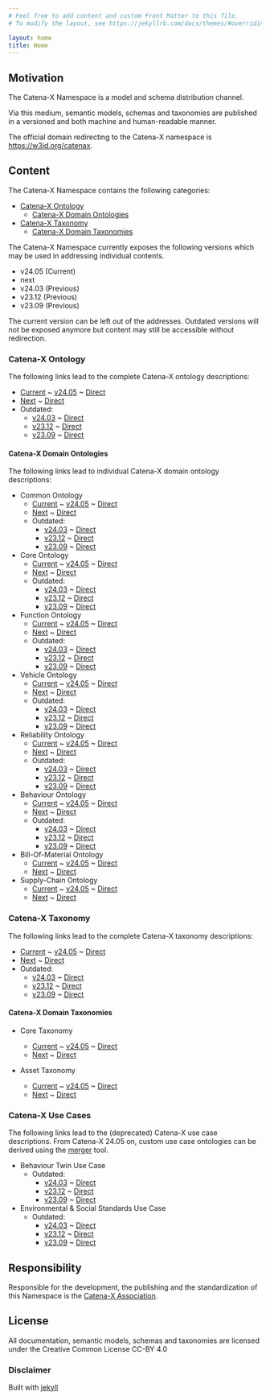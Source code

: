 ```yaml
---
# Feel free to add content and custom Front Matter to this file.
# To modify the layout, see https://jekyllrb.com/docs/themes/#overriding-theme-defaults

layout: home
title: Home
---
```


## Motivation

The Catena-X Namespace is a model and schema distribution channel.

Via this medium, semantic models, schemas and taxonomies are published in a versioned and both machine and human-readable 
manner.

The official domain redirecting to the Catena-X namespace is <https://w3id.org/catenax>.

## Content

The Catena-X Namespace contains the following categories:

- [Catena-X Ontology](#catena-x-ontology)
  - [Catena-X Domain Ontologies](#catena-x-domain-ontologies)
- [Catena-X Taxonomy](#catena-x-taxonomy)
  - [Catena-X Domain Taxonomies](#catena-x-domain-taxonomies)

The Catena-X Namespace currently exposes the following versions which may be used in addressing individual contents. 
- v24.05 (Current)
- next
- v24.03 (Previous)
- v23.12 (Previous)
- v23.09 (Previous)

The current version can be left out of the addresses. 
Outdated versions will not be exposed anymore but content may still be accessible without redirection.

### Catena-X Ontology

The following links lead to the complete Catena-X ontology descriptions:
- [Current](https://w3id.org/catenax/ontology) ~ [v24.05](https://w3id.org/catenax/v24.05/ontology) ~ [Direct](https://raw.githubusercontent.com/catenax-ng/product-ontology/v24.05/ontology.ttl)
- [Next](https://w3id.org/catenax/next/ontology) ~ [Direct](https://raw.githubusercontent.com/catenax-ng/product-ontology/main/ontology.ttl)
- Outdated: 
  - [v24.03](https://w3id.org/catenax/v24.03/ontology) ~ [Direct](https://raw.githubusercontent.com/catenax-ng/product-ontology/v24.03/ontology.ttl)
  - [v23.12](https://w3id.org/catenax/v23.12/ontology) ~ [Direct](https://raw.githubusercontent.com/catenax-ng/product-ontology/v23.12/ontology.ttl)
  - [v23.09](https://w3id.org/catenax/v23.09/ontology) ~ [Direct](https://raw.githubusercontent.com/catenax-ng/product-ontology/v23.09/ontology.ttl)

#### Catena-X Domain Ontologies

The following links lead to individual Catena-X domain ontology descriptions:

- Common Ontology
  - [Current](https://w3id.org/catenax/ontology/common) ~ [v24.05](https://w3id.org/catenax/v24.05/ontology/common) ~ [Direct](https://raw.githubusercontent.com/catenax-ng/product-ontology/v24.05/ontology/common_ontology.ttl)
  - [Next](https://w3id.org/catenax/next/ontology/common) ~ [Direct](https://raw.githubusercontent.com/catenax-ng/product-ontology/main/ontology/common_ontology.ttl)
  - Outdated:
    - [v24.03](https://w3id.org/catenax/v24.03/ontology/common) ~ [Direct](https://raw.githubusercontent.com/catenax-ng/product-ontology/v24.03/ontology/common_ontology.ttl)
    - [v23.12](https://w3id.org/catenax/v23.12/ontology/common) ~ [Direct](https://raw.githubusercontent.com/catenax-ng/product-ontology/v23.12/ontology/common_ontology.ttl)
    - [v23.09](https://w3id.org/catenax/v23.09/ontology/common) ~ [Direct](https://raw.githubusercontent.com/catenax-ng/product-ontology/v23.09/ontology/common_ontology.ttl)
- Core Ontology
  - [Current](https://w3id.org/catenax/ontology/core) ~ [v24.05](https://w3id.org/catenax/v24.05/ontology/core) ~ [Direct](https://raw.githubusercontent.com/catenax-ng/product-ontology/v24.05/ontology/core_ontology.ttl)
  - [Next](https://w3id.org/catenax/next/ontology/core) ~ [Direct](https://raw.githubusercontent.com/catenax-ng/product-ontology/main/ontology/core_ontology.ttl)
  - Outdated:
    - [v24.03](https://w3id.org/catenax/v24.03/ontology/core) ~ [Direct](https://raw.githubusercontent.com/catenax-ng/product-ontology/v24.03/ontology/core_ontology.ttl)
    - [v23.12](https://w3id.org/catenax/v23.12/ontology/core) ~ [Direct](https://raw.githubusercontent.com/catenax-ng/product-ontology/v23.12/ontology/core_ontology.ttl)
    - [v23.09](https://w3id.org/catenax/v23.09/ontology/core) ~ [Direct](https://raw.githubusercontent.com/catenax-ng/product-ontology/v23.09/ontology/core_ontology.ttl)
- Function Ontology  
  - [Current](https://w3id.org/catenax/ontology/function) ~ [v24.05](https://w3id.org/catenax/v24.05/ontology/function) ~ [Direct](https://raw.githubusercontent.com/catenax-ng/product-ontology/v24.05/ontology/function_ontology.ttl)
  - [Next](https://w3id.org/catenax/next/ontology/function) ~ [Direct](https://raw.githubusercontent.com/catenax-ng/product-ontology/main/ontology/function_ontology.ttl)
  - Outdated:
    - [v24.03](https://w3id.org/catenax/v24.03/ontology/function) ~ [Direct](https://raw.githubusercontent.com/catenax-ng/product-ontology/v24.03/ontology/function_ontology.ttl)
    - [v23.12](https://w3id.org/catenax/v23.12/ontology/function) ~ [Direct](https://raw.githubusercontent.com/catenax-ng/product-ontology/v23.12/ontology/function_ontology.ttl)
    - [v23.09](https://w3id.org/catenax/v23.09/ontology/function) ~ [Direct](https://raw.githubusercontent.com/catenax-ng/product-ontology/v23.09/ontology/function_ontology.ttl)
- Vehicle Ontology
  - [Current](https://w3id.org/catenax/ontology/vehicle) ~ [v24.05](https://w3id.org/catenax/v24.05/ontology/vehicle) ~ [Direct](https://raw.githubusercontent.com/catenax-ng/product-ontology/v24.05/ontology/vehicle_ontology.ttl)
  - [Next](https://w3id.org/catenax/next/ontology/vehicle) ~ [Direct](https://raw.githubusercontent.com/catenax-ng/product-ontology/main/ontology/vehicle_ontology.ttl)
  - Outdated:
    - [v24.03](https://w3id.org/catenax/v24.03/ontology/vehicle) ~ [Direct](https://raw.githubusercontent.com/catenax-ng/product-ontology/v24.03/ontology/vehicle_ontology.ttl)
    - [v23.12](https://w3id.org/catenax/v23.12/ontology/vehicle) ~ [Direct](https://raw.githubusercontent.com/catenax-ng/product-ontology/v23.12/ontology/vehicle_ontology.ttl)
    - [v23.09](https://w3id.org/catenax/v23.09/ontology/vehicle) ~ [Direct](https://raw.githubusercontent.com/catenax-ng/product-ontology/v23.09/ontology/vehicle_ontology.ttl)
- Reliability Ontology
  - [Current](https://w3id.org/catenax/ontology/reliability) ~ [v24.05](https://w3id.org/catenax/v24.05/ontology/reliability) ~ [Direct](https://raw.githubusercontent.com/catenax-ng/product-ontology/v24.05/ontology/reliability_ontology.ttl)
  - [Next](https://w3id.org/catenax/next/ontology/reliability) ~ [Direct](https://raw.githubusercontent.com/catenax-ng/product-ontology/main/ontology/reliability_ontology.ttl)
  - Outdated:
    - [v24.03](https://w3id.org/catenax/v24.03/ontology/reliability) ~ [Direct](https://raw.githubusercontent.com/catenax-ng/product-ontology/v24.03/ontology/reliability_ontology.ttl)
    - [v23.12](https://w3id.org/catenax/v23.12/ontology/reliability) ~ [Direct](https://raw.githubusercontent.com/catenax-ng/product-ontology/v23.12/ontology/reliability_ontology.ttl)
    - [v23.09](https://w3id.org/catenax/v23.09/ontology/reliability) ~ [Direct](https://raw.githubusercontent.com/catenax-ng/product-ontology/v23.09/ontology/reliability_ontology.ttl)
- Behaviour Ontology
  - [Current](https://w3id.org/catenax/ontology/behaviour) ~ [v24.05](https://w3id.org/catenax/v24.05/ontology/behaviour) ~ [Direct](https://raw.githubusercontent.com/catenax-ng/product-ontology/v24.05/ontology/behaviour_ontology.ttl)
  - [Next](https://w3id.org/catenax/next/ontology/behaviour) ~ [Direct](https://raw.githubusercontent.com/catenax-ng/product-ontology/main/ontology/behaviour_ontology.ttl)
  - Outdated:
    - [v24.03](https://w3id.org/catenax/v24.03/ontology/behaviour) ~ [Direct](https://raw.githubusercontent.com/catenax-ng/product-ontology/v24.03/ontology/behaviour_ontology.ttl)
    - [v23.12](https://w3id.org/catenax/v23.12/ontology/behaviour) ~ [Direct](https://raw.githubusercontent.com/catenax-ng/product-ontology/v23.12/ontology/behaviour_ontology.ttl)
    - [v23.09](https://w3id.org/catenax/v23.09/ontology/behaviour) ~ [Direct](https://raw.githubusercontent.com/catenax-ng/product-ontology/v23.09/ontology/behaviour_ontology.ttl)
- Bill-Of-Material Ontology
  - [Current](https://w3id.org/catenax/ontology/bill-of-material) ~ [v24.05](https://w3id.org/catenax/v24.05/ontology/bill-of-material) ~ [Direct](https://raw.githubusercontent.com/catenax-ng/product-ontology/v24.05/ontology/bill-of-material_ontology.ttl)
  - [Next](https://w3id.org/catenax/next/ontology/bill-of-material) ~ [Direct](https://raw.githubusercontent.com/catenax-ng/product-ontology/main/ontology/bill-of-material_ontology.ttl)
- Supply-Chain Ontology
  - [Current](https://w3id.org/catenax/ontology/supply-chain) ~ [v24.05](https://w3id.org/catenax/v24.05/ontology/supply-chain) ~ [Direct](https://raw.githubusercontent.com/catenax-ng/product-ontology/v24.05/ontology/supply-chain_ontology.ttl)
  - [Next](https://w3id.org/catenax/next/ontology/supply-chain) ~ [Direct](https://raw.githubusercontent.com/catenax-ng/product-ontology/main/ontology/supply-chain_ontology.ttl)

### Catena-X Taxonomy

The following links lead to the complete Catena-X taxonomy descriptions:
- [Current](https://w3id.org/catenax/taxonomy) ~ [v24.05](https://w3id.org/catenax/v24.05/taxonomy) ~ [Direct](https://raw.githubusercontent.com/catenax-ng/product-ontology/v24.05/taxonomy.ttl)
- [Next](https://w3id.org/catenax/next/taxonomy) ~ [Direct](https://raw.githubusercontent.com/catenax-ng/product-ontology/main/taxonomy.ttl)
- Outdated:
  - [v24.03](https://w3id.org/catenax/v24.03/taxonomy) ~ [Direct](https://raw.githubusercontent.com/catenax-ng/product-ontology/v24.03/taxonomy.ttl)
  - [v23.12](https://w3id.org/catenax/v23.12/taxonomy) ~ [Direct](https://raw.githubusercontent.com/catenax-ng/product-ontology/v23.12/taxonomy.ttl)
  - [v23.09](https://w3id.org/catenax/v23.09/taxonomy) ~ [Direct](https://raw.githubusercontent.com/catenax-ng/product-ontology/v23.09/taxonomy.ttl)

#### Catena-X Domain Taxonomies

- Core Taxonomy
  - [Current](https://w3id.org/catenax/taxonomy/core) ~ [v24.05](https://w3id.org/catenax/v24.05/taxonomy/core) ~ [Direct](https://raw.githubusercontent.com/catenax-ng/product-ontology/v24.05/taxonomy/core_taxonomy.ttl)
  - [Next](https://w3id.org/catenax/next/taxonomy/core) ~ [Direct](https://raw.githubusercontent.com/catenax-ng/product-ontology/main/taxonomy/core_taxonomy.ttl)

- Asset Taxonomy
  - [Current](https://w3id.org/catenax/taxonomy/asset) ~ [v24.05](https://w3id.org/catenax/v24.05/taxonomy/asset) ~ [Direct](https://raw.githubusercontent.com/catenax-ng/product-ontology/v24.05/taxonomy/asset_taxonomy.ttl)
  - [Next](https://w3id.org/catenax/next/taxonomy/asset) ~ [Direct](https://raw.githubusercontent.com/catenax-ng/product-ontology/main/taxonomy/asset_taxonomy.ttl)

### Catena-X Use Cases

The following links lead to the (deprecated) Catena-X use case descriptions. From Catena-X 24.05 on, custom use case ontologies can be derived using the [merger](https://github.com/catenax-ng/product-ontology/blob/main/ontology_tools/merger.py) tool.

- Behaviour Twin Use Case
  - Outdated:
    - [v24.03](https://w3id.org/catenax/v24.03/usecase/behaviour_twin) ~ [Direct](https://raw.githubusercontent.com/catenax-ng/product-ontology/v24.03/ontology_use_case/behaviour_twin_use_case_ontology.ttl)
    - [v23.12](https://w3id.org/catenax/v23.12/usecase/behaviour_twin) ~ [Direct](https://raw.githubusercontent.com/catenax-ng/product-ontology/v23.12/ontology_use_case/behaviour_twin_use_case_ontology.ttl)
    - [v23.09](https://w3id.org/catenax/v23.09/usecase/behaviour_twin) ~ [Direct](https://raw.githubusercontent.com/catenax-ng/product-ontology/v23.09/ontology_use_case/behaviour_twin_use_case_ontology.ttl)
- Environmental & Social Standards Use Case
  - Outdated:
    - [v24.03](https://w3id.org/catenax/v24.03/usecase/quality) ~ [Direct](https://raw.githubusercontent.com/catenax-ng/product-ontology/v24.03/ontology_use_case/quality_use_case_ontology.ttl)
    - [v23.12](https://w3id.org/catenax/v23.12/usecase/quality) ~ [Direct](https://raw.githubusercontent.com/catenax-ng/product-ontology/v23.12/ontology_use_case/quality_use_case_ontology.ttl)
    - [v23.09](https://w3id.org/catenax/v23.09/usecase/quality) ~ [Direct](https://raw.githubusercontent.com/catenax-ng/product-ontology/v23.09/ontology_use_case/quality_use_case_ontology.ttl)

## Responsibility

Responsible for the development, the publishing and the standardization of this Namespace is the 
[Catena-X Association](http://catena-x.net).

## License

All documentation, semantic models, schemas and taxonomies are licensed under the Creative Common License CC-BY 4.0

### Disclaimer

Built with [jekyll](https://github.com/jekyll/jekyll)

